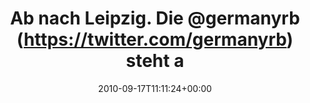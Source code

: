 ---
retweeted: false
source: <a href="http://twitter.com" rel="nofollow">Twitter Web Client</a>
entities:
  hashtags: []
  symbols: []
  user_mentions:
  - name: germanyrb
    screen_name: germanyrb
    indices:
    - '21'
    - '31'
    id_str: '191204139'
    id: '191204139'
  urls: []
display_text_range:
- '0'
- '41'
favorite_count: '0'
id_str: '24748860607'
truncated: false
retweet_count: '1'
id: '24748860607'
created_at: Fri Sep 17 11:11:24 +0000 2010
favorited: false
full_text: Ab nach Leipzig. Die [@germanyrb](https://twitter.com/germanyrb) steht
  an!
lang: de
tags:
- pesos/twitter
date: '2010-09-17T11:11:24+00:00'
src: https://twitter.com/bascht/status/24748860607
original_url: https://twitter.com/bascht/status/24748860607
type: twitter_tweet
text: Ab nach Leipzig. Die [@germanyrb](https://twitter.com/germanyrb) steht an!
title: Ab nach Leipzig. Die @germanyrb (https://twitter.com/germanyrb) steht a

---